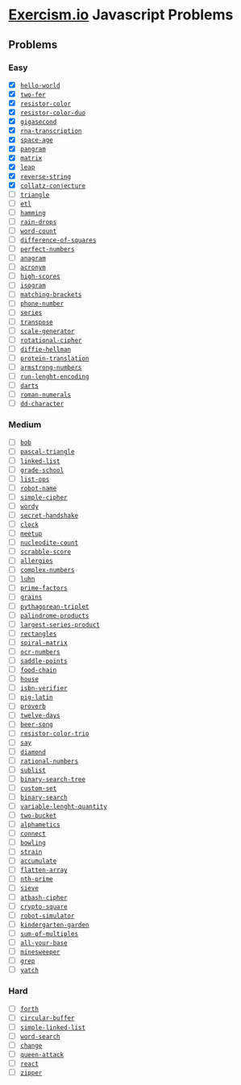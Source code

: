 # [Exercism.io](https://exercism.io/my/tracks/javascript) Javascript Problems

## Problems

### Easy

- [x] [`hello-world`](hello-world)
- [x] [`two-fer`](two-fer)
- [x] [`resistor-color`](resistor-color)
- [x] [`resistor-color-duo`](resistor-color-duo)
- [x] [`gigasecond`](gigasecond)
- [x] [`rna-transcription`](rna-transcription)
- [x] [`space-age`](space-age)
- [x] [`pangram`](pangram)
- [x] [`matrix`](matrix)
- [x] [`leap`](leap)
- [x] [`reverse-string`](reverse-string)
- [x] [`collatz-conjecture`](collatz-conjecture)
- [ ] [`triangle`](triangle)
- [ ] [`etl`](etl)
- [ ] [`hamming`](hamming)
- [ ] [`rain-drops`](rain-drops)
- [ ] [`word-count`](word-count)
- [ ] [`difference-of-squares`](difference-of-squares)
- [ ] [`perfect-numbers`](perfect-numbers)
- [ ] [`anagram`](anagram)
- [ ] [`acronym`](acronym)
- [ ] [`high-scores`](high-scores)
- [ ] [`isogram`](isogram)
- [ ] [`matching-brackets`](matching-brackets)
- [ ] [`phone-number`](phone-number)
- [ ] [`series`](series)
- [ ] [`transpose`](transpose)
- [ ] [`scale-generator`](scale-generator)
- [ ] [`rotational-cipher`](rotational-cipher)
- [ ] [`diffie-hellman`](diffie-hellman)
- [ ] [`protein-translation`](protein-translation)
- [ ] [`armstrong-numbers`](armstrong-numbers)
- [ ] [`run-lenght-encoding`](run-lenght-encoding)
- [ ] [`darts`](darts)
- [ ] [`roman-numerals`](roman-numerals)
- [ ] [`dd-character`](dd-character)

### Medium

- [ ] [`bob`](bob)
- [ ] [`pascal-triangle`](pascal-triangle)
- [ ] [`linked-list`](linked-list)
- [ ] [`grade-school`](grade-school)
- [ ] [`list-ops`](list-ops)
- [ ] [`robot-name`](robot-name)
- [ ] [`simple-cipher`](simple-cipher)
- [ ] [`wordy`](wordy)
- [ ] [`secret-handshake`](secret-handshake)
- [ ] [`clock`](clock)
- [ ] [`meetup`](meetup)
- [ ] [`nucleodite-count`](nucleodite-count)
- [ ] [`scrabble-score`](scrabble-score)
- [ ] [`allergies`](allergies)
- [ ] [`complex-numbers`](complex-numbers)
- [ ] [`luhn`](luhn)
- [ ] [`prime-factors`](prime-factors)
- [ ] [`grains`](grains)
- [ ] [`pythagorean-triplet`](pythagorean-triplet)
- [ ] [`palindrome-products`](palindrome-products)
- [ ] [`largest-series-product`](largest-series-product)
- [ ] [`rectangles`](rectangles)
- [ ] [`spiral-matrix`](spiral-matrix)
- [ ] [`ocr-numbers`](ocr-numbers)
- [ ] [`saddle-points`](saddle-points)
- [ ] [`food-chain`](food-chain)
- [ ] [`house`](house)
- [ ] [`isbn-verifier`](isbn-verifier)
- [ ] [`pig-latin`](pig-latin)
- [ ] [`proverb`](proverb)
- [ ] [`twelve-days`](twelve-days)
- [ ] [`beer-song`](beer-song)
- [ ] [`resistor-color-trio`](resistor-color-trio)
- [ ] [`say`](say)
- [ ] [`diamond`](diamond)
- [ ] [`rational-numbers`](rational-numbers)
- [ ] [`sublist`](sublist)
- [ ] [`binary-search-tree`](binary-search-tree)
- [ ] [`custom-set`](custom-set)
- [ ] [`binary-search`](binary-search)
- [ ] [`variable-lenght-quantity`](variable-lenght-quantity)
- [ ] [`two-bucket`](two-bucket)
- [ ] [`alphametics`](alphametics)
- [ ] [`connect`](connect)
- [ ] [`bowling`](bowling)
- [ ] [`strain`](strain)
- [ ] [`accumulate`](accumulate)
- [ ] [`flatten-array`](flatten-array)
- [ ] [`nth-prime`](nth-prime)
- [ ] [`sieve`](sieve)
- [ ] [`atbash-cipher`](atbash-cipher)
- [ ] [`crypto-square`](crypto-square)
- [ ] [`robot-simulator`](robot-simulator)
- [ ] [`kindergarten-garden`](kindergarten-garden)
- [ ] [`sum-of-multiples`](sum-of-multiples)
- [ ] [`all-your-base`](all-your-base)
- [ ] [`minesweeper`](minesweeper)
- [ ] [`grep`](grep)
- [ ] [`yatch`](yatch)

### Hard

- [ ] [`forth`](forth)
- [ ] [`circular-buffer`](circular-buffer)
- [ ] [`simple-linked-list`](simple-linked-list)
- [ ] [`word-search`](word-search)
- [ ] [`change`](change)
- [ ] [`queen-attack`](queen-attack)
- [ ] [`react`](react)
- [ ] [`zipper`](zipper)
